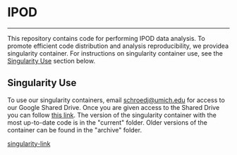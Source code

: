 # IPOD
----

This repository contains code for performing IPOD data analysis.
To promote efficient code distribution and analysis reproducibility,
we providea singularity container. For instructions on singularity
container use, see the [Singularity Use](#singularity-use) section below.

## Singularity Use

To use our singularity containers, email schroedj@umich.edu for access to
our Google Shared Drive. Once you are given access to the Shared Drive
you can follow [this link](singularity-link). The version of the singularity
container with the most up-to-date code is in the "current" folder. Older
versions of the container can be found in the "archive" folder.

[singularity-link](https://drive.google.com/drive/folders/1k85Ew32F2Ek36yjEVvLss4OWv_EE7rUv?usp=sharing)
